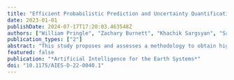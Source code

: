 ```yaml
---
title: "Efficient Probabilistic Prediction and Uncertainty Quantification of Tropical Cyclone–Driven Storm Tides and Inundation"
date: 2023-01-01
publishDate: 2024-07-17T17:20:03.463548Z
authors: ["William Pringle", "Zachary Burnett", "Khachik Sargsyan", "Saeed Moghimi", "Edward Myers"]
publication_types: ["2"]
abstract: "This study proposes and assesses a methodology to obtain high-quality probabilistic predictions and uncertainty information of near-landfall tropical cyclone–driven (TC-driven) storm tide and inundation with limited time and resources. Forecasts of TC track, intensity, and size are perturbed according to quasi-random Korobov sequences of historical forecast errors with assumed Gaussian and uniform statistical distributions. These perturbations are run in an ensemble of hydrodynamic storm tide model simulations. The resulting set of maximum water surface elevations are dimensionality reduced using Karhunen–Loève expansions and then used as a training set to develop a polynomial chaos (PC) surrogate model from which global sensitivities and probabilistic predictions can be extracted. The maximum water surface elevation is extrapolated over dry points incorporating energy head loss with distance to properly train the surrogate for predicting inundation. We find that the surrogate constructed with third-order PCs using elastic net penalized regression with leave-one-out cross validation provides the most robust fit across training and test sets. Probabilistic predictions of maximum water surface elevation and inundation area by the surrogate model at 48-h lead time for three past U.S. landfalling hurricanes (Irma in 2017, Florence in 2018, and Laura in 2020) are found to be reliable when compared to best track hindcast simulation results, even when trained with as few as 19 samples. The maximum water surface elevation is most sensitive to perpendicular track-offset errors for all three storms. Laura is also highly sensitive to storm size and has the least reliable prediction."
featured: false
publication: "*Artificial Intelligence for the Earth Systems*"
doi: "10.1175/AIES-D-22-0040.1"
---
```


